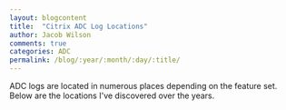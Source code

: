 ```yaml
---
layout: blogcontent
title:  "Citrix ADC Log Locations"
author: Jacob Wilson
comments: true
categories: ADC
permalink: /blog/:year/:month/:day/:title/
---
```


ADC logs are located in numerous places depending on the feature set.  Below are the locations I've discovered over the years.
